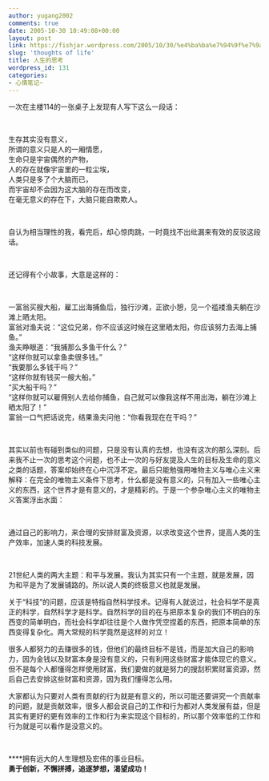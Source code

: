 ```yaml
---
author: yugang2002
comments: true
date: 2005-10-30 10:49:08+00:00
layout: post
link: https://fishjar.wordpress.com/2005/10/30/%e4%ba%ba%e7%94%9f%e7%9a%84%e6%80%9d%e8%80%83/
slug: 'thoughts of life'
title: 人生的思考
wordpress_id: 131
categories:
- 心情笔记~
---
```


一次在主楼114的一张桌子上发现有人写下这么一段话：




 




生存其实没有意义，  
所谓的意义只是人的一厢情愿，  
生命只是宇宙偶然的产物，  
人的存在就像宇宙里的一粒尘埃，  
人类只是多了个大脑而已，  
而宇宙却不会因为这大脑的存在而改变，  
在毫无意义的存在下，大脑只能自欺欺人。




 




自认为相当理性的我，看完后，却心惊肉跳，一时竟找不出纰漏来有效的反驳这段话。




 




还记得有个小故事，大意是这样的：




 




一富翁买艘大船，雇工出海捕鱼后，独行沙滩，正欲小憩，见一个褴褛渔夫躺在沙滩上晒太阳。  
富翁对渔夫说：“这位兄弟，你不应该这时候在这里晒太阳，你应该努力去海上捕鱼。”  
渔夫睁眼道：“我捕那么多鱼干什么？”  
“这样你就可以拿鱼卖很多钱。”  
“我要那么多钱干吗？”  
“这样你就有钱买一艘大船。”  
“买大船干吗？”  
“这样你就可以雇佣别人去给你捕鱼，自己就可以像我这样不用出海，躺在沙滩上晒太阳了！”  
富翁一口气把话说完，结果渔夫问他：“你看我现在在干吗？”




 




其实以前也有碰到类似的问题，只是没有认真的去想，也没有这次的那么深刻。后来我不止一次的思考这个问题，也不止一次的与好友提及人生的目标及生命的意义之类的话题，答案却始终在心中沉浮不定。最后只能勉强用唯物主义与唯心主义来解释：在完全的唯物主义条件下思考，什么都是没有意义的，只有加入一些唯心主义的东西，这个世界才是有意义的，才是精彩的。于是一个参杂唯心主义的唯物主义答案浮出水面：




 




通过自己的影响力，来合理的安排财富及资源，以求改变这个世界，提高人类的生产效率，加速人类的科技发展。




 




21世纪人类的两大主题：和平与发展。我认为其实只有一个主题，就是发展，因为和平是为了发展铺路的。所以说人类的终极意义也就是发展。




  
关于“科技”的问题，应该是特指自然科学技术。记得有人就说过，社会科学不是真正的科学，自然科学才是科学。自然科学的目的在与把原本复杂的我们不明白的东西变的简单明白，而社会科学却往往是个人做作凭空捏着的东西，把原本简单的东西变得复杂化。两大常规的科学竟然是这样的对立！




  
很多人都努力的去赚很多的钱，但他们的最终目标不是钱，而是加大自己的影响力，因为金钱以及财富本身是没有意义的，只有利用这些财富才能体现它的意义。但不是每个人都懂得怎样使用财富，我们要做的就是努力的搜刮积累财富资源，然后自己去安排这些财富和资源，因为我们懂得怎么用。




  
大家都认为只要对人类有贡献的行为就是有意义的，所以可能还要讲究一个贡献率的问题，就是贡献效率，很多人都会说自己的工作和行为都对人类发展有益，但是其实有更好的更有效率的工作和行为来实现这个目标的，所以那个效率低的工作和行为就是可以看作是没意义的。




 




****拥有远大的人生理想及宏伟的事业目标。  
****勇于创新，不懈拼搏，追逐梦想，渴望成功！**** 
